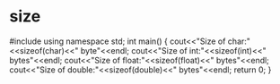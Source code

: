 # size
#include<iostream>
using namespace std;
int main()
{ 
	cout<<"Size of char:"<<sizeof(char)<<" byte"<<endl;
	cout<<"Size of int:"<<sizeof(int)<<" bytes"<<endl;
	cout<<"Size of float:"<<sizeof(float)<<" bytes"<<endl;
	cout<<"Size of double:"<<sizeof(double)<<" bytes"<<endl;
return 0;
 }
